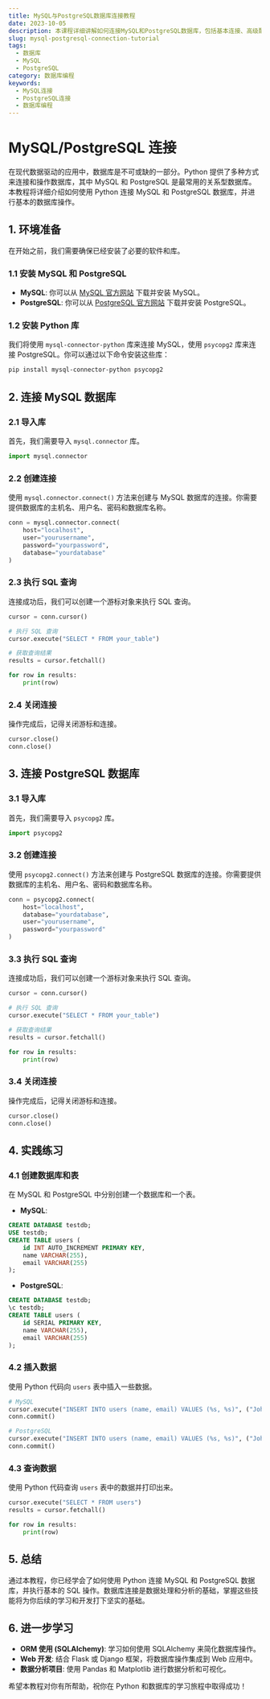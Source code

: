 ```yaml
---
title: MySQL与PostgreSQL数据库连接教程
date: 2023-10-05
description: 本课程详细讲解如何连接MySQL和PostgreSQL数据库，包括基本连接、高级配置和常见问题解决方法。
slug: mysql-postgresql-connection-tutorial
tags:
  - 数据库
  - MySQL
  - PostgreSQL
category: 数据库编程
keywords:
  - MySQL连接
  - PostgreSQL连接
  - 数据库编程
---
```


# MySQL/PostgreSQL 连接

在现代数据驱动的应用中，数据库是不可或缺的一部分。Python 提供了多种方式来连接和操作数据库，其中 MySQL 和 PostgreSQL 是最常用的关系型数据库。本教程将详细介绍如何使用 Python 连接 MySQL 和 PostgreSQL 数据库，并进行基本的数据库操作。

## 1. 环境准备

在开始之前，我们需要确保已经安装了必要的软件和库。

### 1.1 安装 MySQL 和 PostgreSQL

- **MySQL**: 你可以从 [MySQL 官方网站](https://dev.mysql.com/downloads/mysql/) 下载并安装 MySQL。
- **PostgreSQL**: 你可以从 [PostgreSQL 官方网站](https://www.postgresql.org/download/) 下载并安装 PostgreSQL。

### 1.2 安装 Python 库

我们将使用 `mysql-connector-python` 库来连接 MySQL，使用 `psycopg2` 库来连接 PostgreSQL。你可以通过以下命令安装这些库：

```bash
pip install mysql-connector-python psycopg2
```

## 2. 连接 MySQL 数据库

### 2.1 导入库

首先，我们需要导入 `mysql.connector` 库。

```python
import mysql.connector
```

### 2.2 创建连接

使用 `mysql.connector.connect()` 方法来创建与 MySQL 数据库的连接。你需要提供数据库的主机名、用户名、密码和数据库名称。

```python
conn = mysql.connector.connect(
    host="localhost",
    user="yourusername",
    password="yourpassword",
    database="yourdatabase"
)
```

### 2.3 执行 SQL 查询

连接成功后，我们可以创建一个游标对象来执行 SQL 查询。

```python
cursor = conn.cursor()

# 执行 SQL 查询
cursor.execute("SELECT * FROM your_table")

# 获取查询结果
results = cursor.fetchall()

for row in results:
    print(row)
```

### 2.4 关闭连接

操作完成后，记得关闭游标和连接。

```python
cursor.close()
conn.close()
```

## 3. 连接 PostgreSQL 数据库

### 3.1 导入库

首先，我们需要导入 `psycopg2` 库。

```python
import psycopg2
```

### 3.2 创建连接

使用 `psycopg2.connect()` 方法来创建与 PostgreSQL 数据库的连接。你需要提供数据库的主机名、用户名、密码和数据库名称。

```python
conn = psycopg2.connect(
    host="localhost",
    database="yourdatabase",
    user="yourusername",
    password="yourpassword"
)
```

### 3.3 执行 SQL 查询

连接成功后，我们可以创建一个游标对象来执行 SQL 查询。

```python
cursor = conn.cursor()

# 执行 SQL 查询
cursor.execute("SELECT * FROM your_table")

# 获取查询结果
results = cursor.fetchall()

for row in results:
    print(row)
```

### 3.4 关闭连接

操作完成后，记得关闭游标和连接。

```python
cursor.close()
conn.close()
```

## 4. 实践练习

### 4.1 创建数据库和表

在 MySQL 和 PostgreSQL 中分别创建一个数据库和一个表。

- **MySQL**:

```sql
CREATE DATABASE testdb;
USE testdb;
CREATE TABLE users (
    id INT AUTO_INCREMENT PRIMARY KEY,
    name VARCHAR(255),
    email VARCHAR(255)
);
```

- **PostgreSQL**:

```sql
CREATE DATABASE testdb;
\c testdb;
CREATE TABLE users (
    id SERIAL PRIMARY KEY,
    name VARCHAR(255),
    email VARCHAR(255)
);
```

### 4.2 插入数据

使用 Python 代码向 `users` 表中插入一些数据。

```python
# MySQL
cursor.execute("INSERT INTO users (name, email) VALUES (%s, %s)", ("John Doe", "john@example.com"))
conn.commit()

# PostgreSQL
cursor.execute("INSERT INTO users (name, email) VALUES (%s, %s)", ("John Doe", "john@example.com"))
conn.commit()
```

### 4.3 查询数据

使用 Python 代码查询 `users` 表中的数据并打印出来。

```python
cursor.execute("SELECT * FROM users")
results = cursor.fetchall()

for row in results:
    print(row)
```

## 5. 总结

通过本教程，你已经学会了如何使用 Python 连接 MySQL 和 PostgreSQL 数据库，并执行基本的 SQL 操作。数据库连接是数据处理和分析的基础，掌握这些技能将为你后续的学习和开发打下坚实的基础。

## 6. 进一步学习

- **ORM 使用 (SQLAlchemy)**: 学习如何使用 SQLAlchemy 来简化数据库操作。
- **Web 开发**: 结合 Flask 或 Django 框架，将数据库操作集成到 Web 应用中。
- **数据分析项目**: 使用 Pandas 和 Matplotlib 进行数据分析和可视化。

希望本教程对你有所帮助，祝你在 Python 和数据库的学习旅程中取得成功！